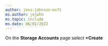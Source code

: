 ```yaml
---
author: jess-johnson-msft
ms.author: jejohn
ms.topic: include
ms.date: 06/01/2022
---
```


On the **Storage Accounts** page select **+Create**
